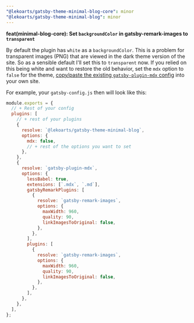 ```yaml
---
"@lekoarts/gatsby-theme-minimal-blog-core": minor
"@lekoarts/gatsby-theme-minimal-blog": minor
---
```


**feat(minimal-blog-core): Set `backgroundColor` in gatsby-remark-images to `transparent`**

By default the plugin has `white` as a `backgroundColor`. This is a problem for transparent images (PNG) that are viewed in the dark theme version of the site.
So as a sensible default I'll set this to `transparent` now. If you relied on this being white and want to restore the old behavior, set the `mdx` option to `false` for the theme, [copy/paste the existing `gatsby-plugin-mdx` config](https://github.com/LekoArts/gatsby-themes/blob/master/themes/gatsby-theme-minimal-blog-core/gatsby-config.js#L22-L48) into your own site.

For example, your `gatsby-config.js` then will look like this:

```js
module.exports = {
  // + Rest of your config
  plugins: [
    // + rest of your plugins
    {
      resolve: `@lekoarts/gatsby-theme-minimal-blog`,
      options: {
        mdx: false,
        // + rest of the options you want to set
      },
    },
    {
      resolve: `gatsby-plugin-mdx`,
      options: {
        lessBabel: true,
        extensions: [`.mdx`, `.md`],
        gatsbyRemarkPlugins: [
          {
            resolve: `gatsby-remark-images`,
            options: {
              maxWidth: 960,
              quality: 90,
              linkImagesToOriginal: false,
            },
          },
        ],
        plugins: [
          {
            resolve: `gatsby-remark-images`,
            options: {
              maxWidth: 960,
              quality: 90,
              linkImagesToOriginal: false,
            },
          },
        ],
      },
    },
  ],
};
```
